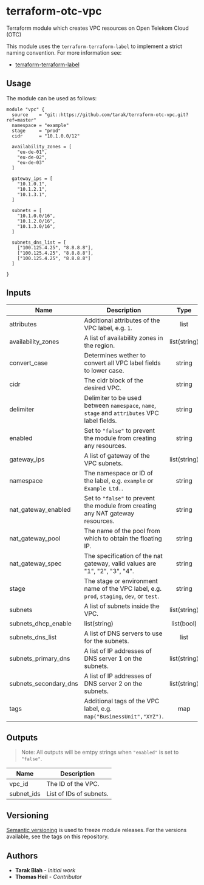 # terraform-otc-vpc

Terraform module which creates VPC resources on Open Telekom Cloud (OTC)

This module uses the `terraform-terraform-label` to implement a strict naming convention. For more information see:

- [terraform-terraform-label](https://github.com/cloudposse/terraform-terraform-label)

## Usage

The module can be used as follows:

```
module "vpc" {
  source    = "git::https://github.com/tarak/terraform-otc-vpc.git?ref=master"
  namespace = "example"
  stage     = "prod"
  cidr      = "10.1.0.0/12"

  availability_zones = [
    "eu-de-01",
    "eu-de-02",
    "eu-de-03"
  ]

  gateway_ips = [
    "10.1.0.1",
    "10.1.2.1",
    "10.1.3.1",
  ]

  subnets = [
    "10.1.0.0/16",
    "10.1.2.0/16",
    "10.1.3.0/16",
  ]

  subnets_dns_list = [
    ["100.125.4.25", "8.8.8.8"],
    ["100.125.4.25", "8.8.8.8"],
    ["100.125.4.25", "8.8.8.8"]
  ]

}

```

## Inputs

| Name | Description | Type | Default | Required |
|------|-------------|:----:|:-----:|:-----:|
| attributes | Additional attributes of the VPC label, e.g. `1`. | list | `[]` | no |
| availability_zones | A list of availability zones in the region. | list(string) | n/a | **yes** |
| convert\_case | Determines wether to convert all VPC label fields to lower case. | string | `"true"` | no |
| cidr | The cidr block of the desired VPC. | string | n/a | **yes** |
| delimiter | Delimiter to be used between `namespace`, `name`, `stage` and `attributes` VPC label fields. | string | `"-"` | no |
| enabled | Set to `"false"` to prevent the module from creating any resources. | string | `"true"` | no |
| gateway_ips | A list of gateway of the VPC subnets. | list(string) | n/a | **yes** |
| namespace | The namespace or ID of the label, e.g. `example` or `Example Ltd.`. | string | n/a | no |
| nat_gateway_enabled | Set to `"false"` to prevent the module from creating any NAT gateway resources. | string | `"true"` | no |
| nat_gateway_pool | The name of the pool from which to obtain the floating IP. | string | admin_external_net | no |
| nat_gateway_spec | The specification of the nat gateway, valid values are "1", "2", "3", "4". | string | 3 | no |
| stage | The stage or environment name of the VPC label, e.g. `prod`, `staging`, `dev`, or `test`. | string | n/a | no |
| subnets | A list of subnets inside the VPC. | list(string) | n/a | **yes** |
| subnets_dhcp_enable | list(string) | list(bool) | [true, true, true] | no |
| subnets_dns_list | A list of DNS servers to use for the subnets. | list | `[]` | no |
| subnets_primary_dns | A list of IP addresses of DNS server 1 on the subnets. | list(string) | `[]` | no |
| subnets_secondary_dns | A list of IP addresses of DNS server 2 on the subnets. | list(string) | `[]` | no |
| tags | Additional tags of the VPC label, e.g. `map("BusinessUnit","XYZ")`. | map | `{}` | no |

## Outputs

> Note: All outputs will be emtpy strings when `"enabled"` is set to `"false"`.

| Name | Description |
|------|-------------|
| vpc_id | The ID of the VPC. |
| subnet_ids | List of IDs of subnets. |

## Versioning

[Semantic versioning](http://semver.org/) is used to freeze module releases. For the versions available, see the tags on
this repository.

## Authors

* **Tarak Blah** - *Initial work*
* **Thomas Heil** - *Contributor*
